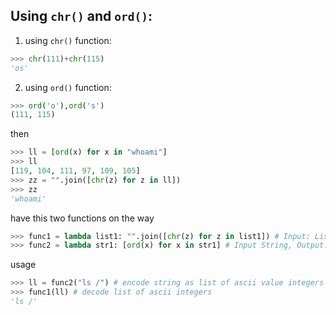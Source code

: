 ## Using `chr()` and `ord()`:

1. using `chr()` function:
```python
>>> chr(111)+chr(115)
'os'
```

2. using `ord()` function:
```python
>>> ord('o'),ord('s')
(111, 115)
```

then
```python
>>> ll = [ord(x) for x in "whoami"]
>>> ll
[119, 104, 111, 97, 109, 105]
>>> zz = "".join([chr(z) for z in ll])
>>> zz
'whoami'
```

have this two functions on the way

```python
>>> func1 = lambda list1: "".join([chr(z) for z in list1]) # Input: List, Output: String
>>> func2 = lambda str1: [ord(x) for x in str1] # Input String, Output: List
```

usage

```python
>>> ll = func2("ls /") # encode string as list of ascii value integers
>>> func1(ll) # decode list of ascii integers
'ls /'
```